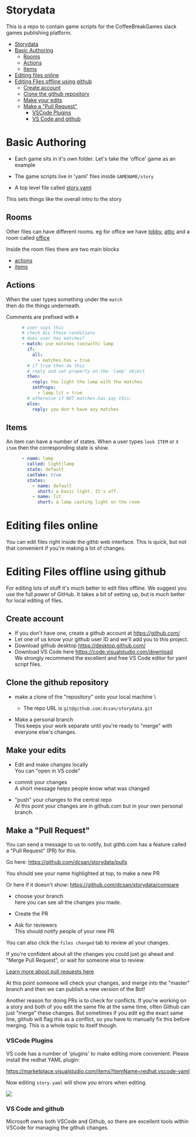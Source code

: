 # Storydata

This is a repo to contain game scripts for the CoffeeBreakGames slack games publishing platform.


- [Storydata](#storydata)
- [Basic Authoring](#basic-authoring)
  - [Rooms](#rooms)
  - [Actions](#actions)
  - [Items](#items)
- [Editing files online](#editing-files-online)
- [Editing Files offline using github](#editing-files-offline-using-github)
  - [Create account](#create-account)
  - [Clone the github repository](#clone-the-github-repository)
  - [Make your edits](#make-your-edits)
  - [Make a "Pull Request"](#make-a-pull-request)
    - [VSCode Plugins](#vscode-plugins)
    - [VS Code and github](#vs-code-and-github)

# Basic Authoring

- Each game sits in it's own folder. Let's take the 'office' game as an example

- The game scripts live in 'yaml' files inside `GAMENAME/story`

- A top level file called [story.yaml](office/story/story.yaml)

This sets things like the overall intro to the story

## Rooms

Other files can have different rooms. eg for office we have [lobby](office/story/lobby.yaml), [attic](office/story/attic.yaml) and a room called [office](office/story/office.yaml)

Inside the room files there are two main blocks
- [actions](#actions)
- [items](#items)

## Actions
When the user types something under the `match` \
then do the things underneath.

Comments are prefixed with `#`

```yaml
      # user says this
      # check ALL these conditions
      # does user has matches?
      - match: use matches (on|with) lamp
        if:
          all:
            - matches.has = true
        # if true then do this
        # reply and set property on the 'lamp' object
        then:
          reply: You light the lamp with the matches
          setProps:
            - lamp.lit = true
        # otherwise if NOT matches.has say this:
        else:
          reply: you don't have any matches
```

## Items
An item can have a number of states. When a user types `look ITEM` or `X item` then the corresponding state is show.

```yaml
      - name: lamp
        called: light|lamp
        state: default
        canTake: true
        states:
          - name: default
            short: a basic light. It's off.
          - name: lit
            short: a lamp casting light on the room
```

# Editing files online

You can edit files right inside the githb web interface.
This is quick, but not that convenient if you're making a lot of changes.


# Editing Files offline using github

For editing lots of stuff it's much better to edit files offline.
We suggest you use the full power of GitHub. It takes a bit of setting up, but is much better for local editing of files.

## Create account
- If you don't have one, create a github account at https://github.com/
- Let one of us know your github user ID and we'll add you to this project.
- Download github desktop https://desktop.github.com/
- Download VS Code here https://code.visualstudio.com/download \
We strongly recommend the excellent and free VS Code editor for yaml script files.

## Clone the github repository
- make a clone of the "repository" onto your local machine \
  - The repo URL is `git@github.com:dcsan/storydata.git`

- Make a personal branch \
This keeps your work separate until you're ready to "merge" with everyone else's changes.

## Make your edits

- Edit and make changes locally \
You can "open in VS code"

- commit your changes \
A short message helps people know what was changed

- "push" your changes to the central repo \
At this point your changes are in github.com but in your own personal branch.

## Make a "Pull Request"
You can send a message to us to notify, but githb.com has a feature called a "Pull Request" (PR) for this.

Go here:
https://github.com/dcsan/storydata/pulls

You should see your name highlighted at top, to make a new PR

Or here if it doesn't show:
https://github.com/dcsan/storydata/compare

- choose your branch \
here you can see all the changes you made.

- Create the PR
- Ask for reviewers \
This should notify people of your new PR

You can also click the `files changed` tab to review all your changes.

If you're confident about all the changes you could just go ahead and "Merge Pull Request", or wait for someone else to review.

[Learn more about pull requests here](https://docs.github.com/en/github/collaborating-with-issues-and-pull-requests/about-pull-requests)

At this point someone will check your changes, and merge into the "master" branch and then we can publish a new version of the Bot!

Another reason for doing PRs is to check for conflicts. If you're working on a story and both of you edit the same file at the same time, often Github can just "merge" these changes. But sometimes if you edit eg the exact same line, github will flag this as a conflict, so you have to manually fix this before merging. This is a whole topic to itself though.

### VSCode Plugins

VS code has a number of 'plugins' to make editing more convenient.
Please install the redhat YAML plugin:

https://marketplace.visualstudio.com/items?itemName=redhat.vscode-yaml

Now editing `story.yaml` will show you errors when editing.

<img src='https://raw.githubusercontent.com/redhat-developer/vscode-yaml/master/images/demo.gif' />

### VS Code and github
Microsoft owns both VSCode and Github, so there are excellent tools within VSCode for managing the github changes.